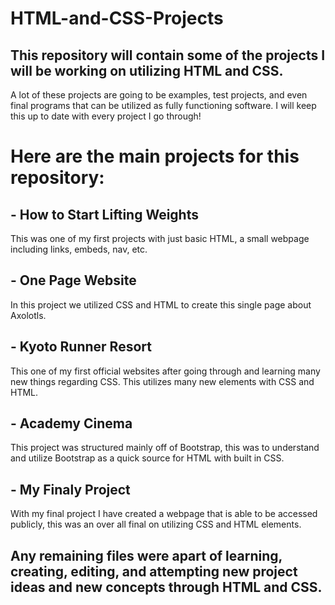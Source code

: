 # HTML-and-CSS-Projects

## This repository will contain some of the projects I will be working on utilizing HTML and CSS.

A lot of these projects are going to be examples, test projects, and even final programs that can be utilized as fully functioning software. I will keep this up to date with every project I go through!

# Here are the main projects for this repository:

## - How to Start Lifting Weights
This was one of my first projects with just basic HTML, a small webpage including links, embeds, nav, etc. 

## - One Page Website
In this project we utilized CSS and HTML to create this single page about Axolotls.

## - Kyoto Runner Resort
This one of my first official websites after going through and learning many new things regarding CSS. This utilizes many new elements with CSS and HTML.

## - Academy Cinema
This project was structured mainly off of Bootstrap, this was to understand and utilize Bootstrap as a quick source for HTML with built in CSS.

## - My Finaly Project
With my final project I have created a webpage that is able to be accessed publicly, this was an over all final on utilizing CSS and HTML elements.

## Any remaining files were apart of learning, creating, editing, and attempting new project ideas and new concepts through HTML and CSS.
 
